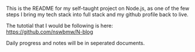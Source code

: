 ﻿This is the README for my self-taught project on Node.js, as one of the few steps I bring my tech stack into full stack and my github profile back to live.

The tutotial that I would be following is here: https://github.com/nswbmw/N-blog

Daily progress and notes will be in seperated documents.

